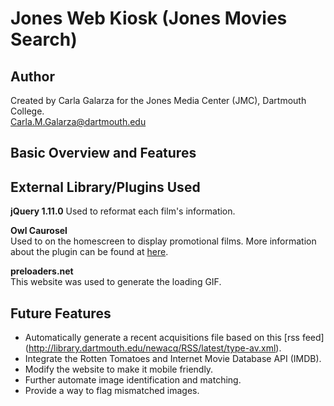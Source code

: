Jones Web Kiosk (Jones Movies Search)
=====================================

Author
------
Created by Carla Galarza for the Jones Media Center (JMC), Dartmouth College.  
Carla.M.Galarza@dartmouth.edu

Basic Overview and Features
---------------------------



External Library/Plugins Used
-----------------------------
**jQuery 1.11.0**
Used to reformat each film's information. 

**Owl Caurosel**  
Used to on the homescreen to display promotional films. More information about the plugin can be found at [here](http://www.owlgraphic.com/owlcarousel/).

**preloaders.net**  
This website was used to generate the loading GIF.

Future Features
---------------
* Automatically generate a recent acquisitions file based on this [rss feed] (http://library.dartmouth.edu/newacq/RSS/latest/type-av.xml).
* Integrate the Rotten Tomatoes and Internet Movie Database API (IMDB).
* Modify the website to make it mobile friendly.
* Further automate image identification and matching.
* Provide a way to flag mismatched images.
